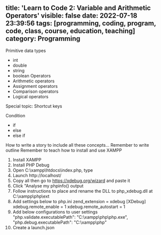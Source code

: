 title: 'Learn to Code 2: Variable and Arithmetic Operators'
visible: false
date: 2022-07-18 23:39:56
tags: [programming, coding, program, code, class, course, education, teaching]
category: Programming
---

Primitive data types
- int
- double
- string
- boolean
Operators
- Arithmetic operators
- Assignment operators
- Comparison operators
- Logical operators

Special topic: Shortcut keys

Condition
- if
- else
- else if

How to write a story to include all these concepts...
Remember to write outline
Remember to teach how to install and use XAMPP
1. Install XAMPP
2. Install PHP Debug
3. Open C:\xampp\htdocs\index.php, type <?php phpinfo(); ?>
4. Launch http://localhost/
5. Copy all then go to https://xdebug.org/wizard and paste it
6. Click "Analyse my phpinfo() output
7. Follow instructions to place and rename the DLL to php_xdebug.dll at C:\xampp\php\ext
8. Add settings below to php.ini
    zend_extension = xdebug
    [XDebug]
    xdebug.remote_enable = 1
    xdebug.remote_autostart = 1
9. Add below configurations to user settings
    "php.validate.executablePath": "C:\\xampp\\php\\php.exe",
    "php.debug.executablePath": "C:\\xampp\\php"
10.  Create a launch.json